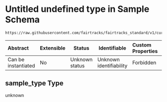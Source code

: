# Untitled undefined type in Sample Schema

```txt
https://raw.githubusercontent.com/fairtracks/fairtracks_standard/v1/current/json/schema/fairtracks_sample.schema.json#/allOf/1/then/properties/sample_type
```




| Abstract            | Extensible | Status         | Identifiable            | Custom Properties | Additional Properties | Access Restrictions | Defined In                                                                                             |
| :------------------ | ---------- | -------------- | ----------------------- | :---------------- | --------------------- | ------------------- | ------------------------------------------------------------------------------------------------------ |
| Can be instantiated | No         | Unknown status | Unknown identifiability | Forbidden         | Allowed               | none                | [fairtracks_sample.schema.json\*](../json/schema/fairtracks_sample.schema.json "open original schema") |

## sample_type Type

unknown
